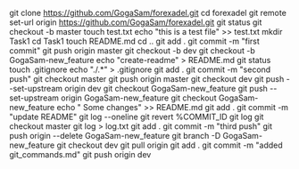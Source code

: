 git clone https://github.com/GogaSam/forexadel.git
cd forexadel
git remote set-url origin https://github.com/GogaSam/forexadel.git
git status
git checkout -b master
touch test.txt
echo "this is a test file" >> test.txt
mkdir Task1
cd Task1
touch README.md
cd ..
git add .
git commit -m "first commit"
git push origin master
git checkout -b dev
git checkout -b GogaSam-new_feature
echo "create-readme" > README.md
git status
touch .gitignore
echo "./.*" > .gitignore
git add .
git commit -m "second push"
git checkout master
git push origin master
git checkout dev
git push --set-upstream origin dev
git checkout GogaSam-new_feature
git push --set-upstream origin GogaSam-new_feature
git checkout GogaSam-new_feature
echo "  Some changes" >> README.md
git add .
git commit -m "update README"
git log --oneline
git revert %COMMIT_ID
git log
git checkout master
git log > log.txt
git add .
git commit -m "third push"
git push origin --delete GogaSam-new_feature
git branch -D GogaSam-new_feature
git checkout dev
git pull origin
git add .
git commit -m "added git_commands.md"
git push origin dev
